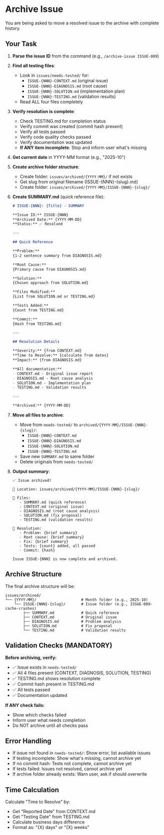 # Archive Issue

You are being asked to move a resolved issue to the archive with complete history.

## Your Task

1. **Parse the issue ID** from the command (e.g., `/archive-issue ISSUE-009`)

2. **Find all testing files**:
   - Look in `issues/needs-tested/` for:
     - `ISSUE-{NNN}-CONTEXT.md` (original issue)
     - `ISSUE-{NNN}-DIAGNOSIS.md` (root cause)
     - `ISSUE-{NNN}-SOLUTION.md` (implementation plan)
     - `ISSUE-{NNN}-TESTING.md` (validation results)
   - Read ALL four files completely

3. **Verify resolution is complete**:
   - Check TESTING.md for completion status
   - Verify commit was created (commit hash present)
   - Verify all tests passed
   - Verify code quality checks passed
   - Verify documentation was updated
   - **If ANY item incomplete**: Stop and inform user what's missing

4. **Get current date** in YYYY-MM format (e.g., "2025-10")

5. **Create archive folder structure**:
   - Create folder: `issues/archived/{YYYY-MM}/` if not exists
   - Get slug from original filename (ISSUE-{NNN}-{slug}.md)
   - Create folder: `issues/archived/{YYYY-MM}/ISSUE-{NNN}-{slug}/`

6. **Create SUMMARY.md** (quick reference file):
   ```markdown
   # ISSUE-{NNN}: {Title} - SUMMARY

   **Issue ID:** ISSUE-{NNN}
   **Archived Date:** {YYYY-MM-DD}
   **Status:** ✅ Resolved

   ---

   ## Quick Reference

   **Problem:**
   {1-2 sentence summary from DIAGNOSIS.md}

   **Root Cause:**
   {Primary cause from DIAGNOSIS.md}

   **Solution:**
   {Chosen approach from SOLUTION.md}

   **Files Modified:**
   {List from SOLUTION.md or TESTING.md}

   **Tests Added:**
   {Count from TESTING.md}

   **Commit:**
   {Hash from TESTING.md}

   ---

   ## Resolution Details

   **Severity:** {from CONTEXT.md}
   **Time to Resolve:** {calculate from dates}
   **Impact:** {from DIAGNOSIS.md}

   **All documentation:**
   - CONTEXT.md - Original issue report
   - DIAGNOSIS.md - Root cause analysis
   - SOLUTION.md - Implementation plan
   - TESTING.md - Validation results

   ---

   **Archived:** {YYYY-MM-DD}
   ```

7. **Move all files to archive**:
   - Move from `needs-tested/` to `archived/{YYYY-MM}/ISSUE-{NNN}-{slug}/`:
     - `ISSUE-{NNN}-CONTEXT.md`
     - `ISSUE-{NNN}-DIAGNOSIS.md`
     - `ISSUE-{NNN}-SOLUTION.md`
     - `ISSUE-{NNN}-TESTING.md`
   - Save new `SUMMARY.md` to same folder
   - Delete originals from `needs-tested/`

8. **Output summary**:
   ```
   ✅ Issue archived!

   📁 Location: issues/archived/{YYYY-MM}/ISSUE-{NNN}-{slug}/

   📄 Files:
      - SUMMARY.md (quick reference)
      - CONTEXT.md (original issue)
      - DIAGNOSIS.md (root cause analysis)
      - SOLUTION.md (fix proposal)
      - TESTING.md (validation results)

   🎯 Resolution:
      - Problem: {brief summary}
      - Root cause: {brief summary}
      - Fix: {brief summary}
      - Tests: {count} added, all passed
      - Commit: {hash}

   Issue ISSUE-{NNN} is now complete and archived.
   ```

## Archive Structure

The final archive structure will be:

```
issues/archived/
└── {YYYY-MM}/                    # Month folder (e.g., 2025-10)
    └── ISSUE-{NNN}-{slug}/       # Issue folder (e.g., ISSUE-009-cache-crashes)
        ├── SUMMARY.md            # Quick reference
        ├── CONTEXT.md            # Original issue
        ├── DIAGNOSIS.md          # Problem analysis
        ├── SOLUTION.md           # Fix proposal
        └── TESTING.md            # Validation results
```

## Validation Checks (MANDATORY)

**Before archiving, verify:**
- ✅ Issue exists in `needs-tested/`
- ✅ All 4 files present (CONTEXT, DIAGNOSIS, SOLUTION, TESTING)
- ✅ TESTING.md shows resolution complete
- ✅ Commit hash present in TESTING.md
- ✅ All tests passed
- ✅ Documentation updated

**If ANY check fails:**
- Show which checks failed
- Inform user what needs completion
- Do NOT archive until all checks pass

## Error Handling

- If issue not found in `needs-tested/`: Show error, list available issues
- If testing incomplete: Show what's missing, cannot archive yet
- If no commit hash: Tests not complete, cannot archive yet
- If tests failed: Issues not resolved, cannot archive yet
- If archive folder already exists: Warn user, ask if should overwrite

## Time Calculation

Calculate "Time to Resolve" by:
- Get "Reported Date" from CONTEXT.md
- Get "Testing Date" from TESTING.md
- Calculate business days difference
- Format as: "{X} days" or "{X} weeks"
